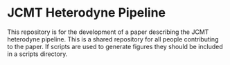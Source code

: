 
JCMT Heterodyne Pipeline
=================

This repository is for the development of a paper describing the JCMT heterodyne pipeline.
This is a shared repository for all people contributing to the paper. If scripts are used
to generate figures they should be included in a scripts directory.
